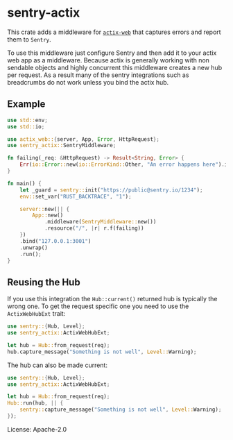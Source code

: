 # sentry-actix

This crate adds a middleware for [`actix-web`](https://actix.rs/) that captures errors and
report them to `Sentry`.

To use this middleware just configure Sentry and then add it to your actix web app as a
middleware.  Because actix is generally working with non sendable objects and highly concurrent
this middleware creates a new hub per request.  As a result many of the sentry integrations
such as breadcrumbs do not work unless you bind the actix hub.

## Example

```rust
use std::env;
use std::io;

use actix_web::{server, App, Error, HttpRequest};
use sentry_actix::SentryMiddleware;

fn failing(_req: &HttpRequest) -> Result<String, Error> {
    Err(io::Error::new(io::ErrorKind::Other, "An error happens here").into())
}

fn main() {
    let _guard = sentry::init("https://public@sentry.io/1234");
    env::set_var("RUST_BACKTRACE", "1");

    server::new(|| {
        App::new()
            .middleware(SentryMiddleware::new())
            .resource("/", |r| r.f(failing))
    })
    .bind("127.0.0.1:3001")
    .unwrap()
    .run();
}
```

## Reusing the Hub

If you use this integration the `Hub::current()` returned hub is typically the wrong one.
To get the request specific one you need to use the `ActixWebHubExt` trait:

```rust
use sentry::{Hub, Level};
use sentry_actix::ActixWebHubExt;

let hub = Hub::from_request(req);
hub.capture_message("Something is not well", Level::Warning);
```

The hub can also be made current:

```rust
use sentry::{Hub, Level};
use sentry_actix::ActixWebHubExt;

let hub = Hub::from_request(req);
Hub::run(hub, || {
    sentry::capture_message("Something is not well", Level::Warning);
});
```

License: Apache-2.0
